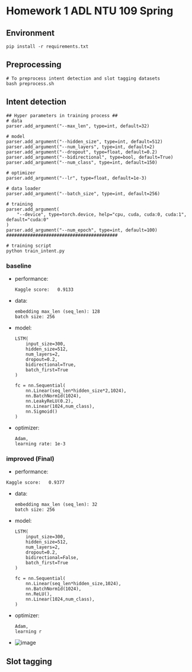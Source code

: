 # Homework 1 ADL NTU 109 Spring

## Environment
```shell
pip install -r requirements.txt
```

## Preprocessing
```shell
# To preprocess intent detection and slot tagging datasets
bash preprocess.sh
```

## Intent detection
```shell
## Hyper parameters in training process ##
# data
parser.add_argument("--max_len", type=int, default=32)

# model
parser.add_argument("--hidden_size", type=int, default=512)
parser.add_argument("--num_layers", type=int, default=2)
parser.add_argument("--dropout", type=float, default=0.2)
parser.add_argument("--bidirectional", type=bool, default=True)
parser.add_argument("--num_class", type=int, default=150)

# optimizer
parser.add_argument("--lr", type=float, default=1e-3)

# data loader
parser.add_argument("--batch_size", type=int, default=256)

# training
parser.add_argument(
    "--device", type=torch.device, help="cpu, cuda, cuda:0, cuda:1", default="cuda:0"
)
parser.add_argument("--num_epoch", type=int, default=100)
##########################################

# training script
python train_intent.py
```
### baseline
- performance:
    ```
    Kaggle score:   0.9133
    ```
- data:
    ```
    embedding max_len (seq_len): 128
    batch size: 256
    ```
- model:
    ```
    LSTM(
        input_size=300,
        hidden_size=512,
        num_layers=2,
        dropout=0.2,
        bidirectional=True,
        batch_first=True
    )
    
    fc = nn.Sequential(
        nn.Linear(seq_len*hidden_size*2,1024),
        nn.BatchNorm1d(1024),
        nn.LeakyReLU(0.2),
        nn.Linear(1024,num_class),
        nn.Sigmoid()
    )
    ```
- optimizer:
    ```
    Adam,
    learning rate: 1e-3
    ```

### improved (Final)
- performance:
```
Kaggle score:   0.9377
```
- data: 
    ```
    embedding max_len (seq_len): 32
    batch size: 256
    ```
- model: 
    ```
    LSTM(
        input_size=300,
        hidden_size=512,
        num_layers=2,
        dropout=0.2,
        bidirectional=False,
        batch_first=True
    )
    
    fc = nn.Sequential(
        nn.Linear(seq_len*hidden_size,1024),
        nn.BatchNorm1d(1024),
        nn.ReLU(),
        nn.Linear(1024,num_class),
    )
    ```
- optimizer:
    ```
    Adam,
    learning r

- ![image](https://github.com/AnHou77/NTU_ADL_HW/tree/master/hw1/acc.png)

## Slot tagging
